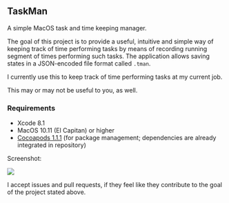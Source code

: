 ## TaskMan

A simple MacOS task and time keeping manager.

The goal of this project is to provide a useful, intuitive and simple way of keeping track of time performing tasks by means of recording running segment of times performing such tasks.
The application allows saving states in a JSON-encoded file format called `.tman`.

I currently use this to keep track of time performing tasks at my current job.

This may or may not be useful to you, as well.

### Requirements

- Xcode 8.1
- MacOS 10.11 (El Capitan) or higher
- [Cocoapods 1.1.1](http://cocoapods.org/) (for package management; dependencies are already integrated in repository)


Screenshot:

![](http://i.imgur.com/dSLrrQ0.png)

I accept issues and pull requests, if they feel like they contribute to the goal of the project stated above.
